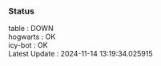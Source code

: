 ### Status


table : DOWN  
hogwarts : OK  
icy-bot : OK  
Latest Update : 2024-11-14 13:19:34.025915
